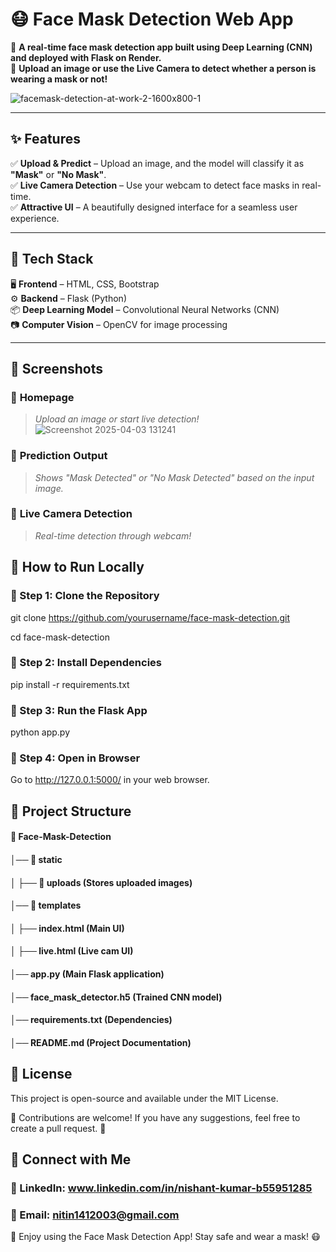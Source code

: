 # **😷 Face Mask Detection Web App**  

🚀 **A real-time face mask detection app built using Deep Learning (CNN) and deployed with Flask on Render.**  
📸 **Upload an image or use the Live Camera to detect whether a person is wearing a mask or not!** 

![facemask-detection-at-work-2-1600x800-1](https://github.com/user-attachments/assets/e493c3ce-72b9-4210-81c2-64e76611eef4)

---

## **✨ Features**  
✅ **Upload & Predict** – Upload an image, and the model will classify it as **"Mask"** or **"No Mask"**.  
✅ **Live Camera Detection** – Use your webcam to detect face masks in real-time.  
✅ **Attractive UI** – A beautifully designed interface for a seamless user experience.   

---

## **🔧 Tech Stack**  
🖥️ **Frontend** – HTML, CSS, Bootstrap  
⚙️ **Backend** – Flask (Python)  
📦 **Deep Learning Model** – Convolutional Neural Networks (CNN)  
📷 **Computer Vision** – OpenCV for image processing    

---

## **📸 Screenshots**  
### 🎯 **Homepage**  
> *Upload an image or start live detection!*  
![Screenshot 2025-04-03 131241](https://github.com/user-attachments/assets/8ad06f5c-54fc-4c46-a756-affd94feee28)

### 🎯 **Prediction Output**  
> *Shows "Mask Detected" or "No Mask Detected" based on the input image.* 


### 🎯 **Live Camera Detection**  
> *Real-time detection through webcam!*  

## **🚀 How to Run Locally**
### **🔹 Step 1: Clone the Repository**
git clone https://github.com/yourusername/face-mask-detection.git

cd face-mask-detection
### **🔹 Step 2: Install Dependencies**
pip install -r requirements.txt
### **🔹 Step 3: Run the Flask App**
python app.py
### **🔹 Step 4: Open in Browser**
Go to http://127.0.0.1:5000/ in your web browser.

## **📂 Project Structure**
#### 📁 Face-Mask-Detection
#### │── 📁 static
#### │   ├── 📁 uploads  (Stores uploaded images)
#### │── 📁 templates
#### │   ├── index.html   (Main UI)
#### │   ├── live.html    (Live cam UI)
#### │── app.py          (Main Flask application)
#### │── face_mask_detector.h5  (Trained CNN model)
#### │── requirements.txt (Dependencies)
#### │── README.md       (Project Documentation)

## **📜 License**
This project is open-source and available under the MIT License.

💙 Contributions are welcome! If you have any suggestions, feel free to create a pull request. 🚀

## **🙌 Connect with Me**
### 🔗 LinkedIn: www.linkedin.com/in/nishant-kumar-b55951285
### 📧 Email: nitin1412003@gmail.com

🎉 Enjoy using the Face Mask Detection App! Stay safe and wear a mask! 😷
